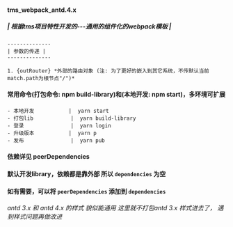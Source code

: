 #### tms_webpack_antd.4.x 
##### | 根据tms项目特性开发的---通用的组件化的webpack模板 |
```
--------------
| 参数的传递 |
--------------

1. {outRouter} *外部的路由对象 (注: 为了更好的嵌入到其它系统，不传默认当前match.path为根节点"/")*
```
#### 常用命令(打包命令: npm build-library)和(本地开发: npm start)，多环境可扩展
```
- 本地开发           |  yarn start
- 打包lib            |  yarn build-library
- 登录               |  yarn login
- 升级版本           |  yarn p
- 发布               |  yarn pub
```
#### 依赖详见 peerDependencies
#### 默认开发library，依赖都是靠外部 所以 `dependencies` 为空
#### 如有需要，可以将 `peerDependencies` 添加到 `dependencies`

*antd 3.x 和 antd 4.x 的样式 貌似能通用*
*这里就不打包antd 3.x 样式进去了， 遇到样式问题再做改进*

